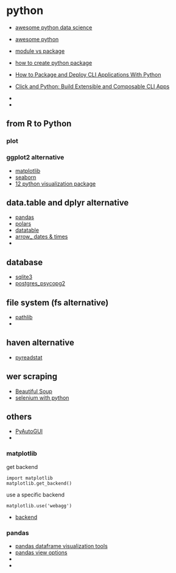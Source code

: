 # python

- [awesome python data science](https://github.com/krzjoa/awesome-python-data-science)
- [awesome python](https://github.com/vinta/awesome-python)


- [module vs package](https://learnpython.com/blog/python-modules-packages-libraries-frameworks/)
- [how to create python package](https://medium.com/analytics-vidhya/how-to-create-a-python-library-7d5aea80cc3f)
- [How to Package and Deploy CLI Applications With Python](https://www.tutorialspoint.com/how-to-package-and-deploy-cli-applications-with-python)
- [Click and Python: Build Extensible and Composable CLI Apps](https://realpython.com/python-click/#documenting-commands-and-options)
- 

- 

## from R to Python
### plot
### ggplot2 alternative
- [matplotlib](https://github.com/matplotlib/matplotlib)
- [seaborn](https://github.com/mwaskom/seaborn)
- [12 python visualization package](https://mode.com/blog/python-data-visualization-libraries)
## data.table and dplyr alternative 
- [pandas](https://github.com/pandas-dev/pandas)
- [polars](https://github.com/pola-rs/polars)
- [datatable](https://github.com/h2oai/datatable)
- [arrow_ dates & times](https://github.com/arrow-py/arrow)
- 
## database
- [sqlite3](https://docs.python.org/3/library/sqlite3.html)
- [postgres_psycopg2](https://github.com/psycopg/psycopg2)
## file system (fs alternative)
- [pathlib](https://docs.python.org/3/library/pathlib.html)
- 
## haven alternative 
- [pyreadstat](https://github.com/Roche/pyreadstat)
## wer scraping
- [Beautiful Soup](https://www.crummy.com/software/BeautifulSoup/bs4/doc/index.html#)
- [selenium with python](https://selenium-python.readthedocs.io/)
## others
- [PyAutoGUI](https://pyautogui.readthedocs.io/en/latest/)
- 
### matplotlib
get backend  
```
import matplotlib
matplotlib.get_backend()
```
use a specific backend  
```
matplotlib.use('webagg')
```
- [backend](https://matplotlib.org/stable/users/explain/figure/backends.html)

### pandas 
- [pandas dataframe visualization tools](https://pbpython.com/dataframe-gui-overview.html)
- [pandas view options](https://pandas.pydata.org/docs/user_guide/options.html)
- 
- 
